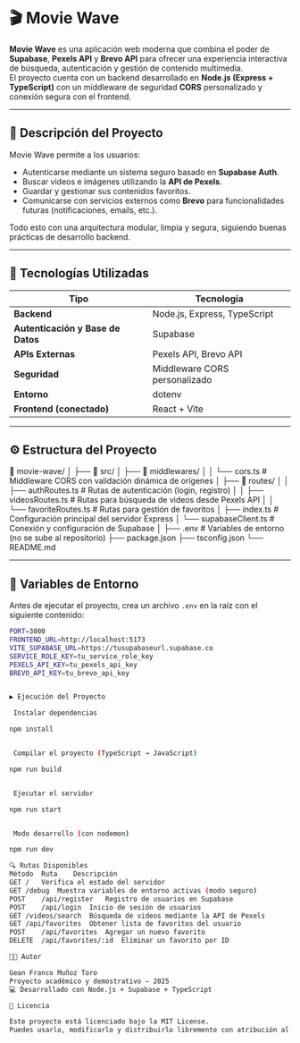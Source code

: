 # 🎬 Movie Wave

**Movie Wave** es una aplicación web moderna que combina el poder de **Supabase**, **Pexels API** y **Brevo API** para ofrecer una experiencia interactiva de búsqueda, autenticación y gestión de contenido multimedia.  
El proyecto cuenta con un backend desarrollado en **Node.js (Express + TypeScript)** con un middleware de seguridad **CORS** personalizado y conexión segura con el frontend.

---

## 🚀 Descripción del Proyecto

Movie Wave permite a los usuarios:
- Autenticarse mediante un sistema seguro basado en **Supabase Auth**.
- Buscar videos e imágenes utilizando la **API de Pexels**.
- Guardar y gestionar sus contenidos favoritos.
- Comunicarse con servicios externos como **Brevo** para funcionalidades futuras (notificaciones, emails, etc.).

Todo esto con una arquitectura modular, limpia y segura, siguiendo buenas prácticas de desarrollo backend.

---

## 🧩 Tecnologías Utilizadas

| Tipo | Tecnología |
|------|-------------|
| **Backend** | Node.js, Express, TypeScript |
| **Autenticación y Base de Datos** | Supabase |
| **APIs Externas** | Pexels API, Brevo API |
| **Seguridad** | Middleware CORS personalizado |
| **Entorno** | dotenv |
| **Frontend (conectado)** | React + Vite 

---

## ⚙️ Estructura del Proyecto

📂 movie-wave/
│
├── 📁 src/
│ ├── 📁 middlewares/
│ │ └── cors.ts # Middleware CORS con validación dinámica de orígenes
│ ├── 📁 routes/
│ │ ├── authRoutes.ts # Rutas de autenticación (login, registro)
│ │ ├── videosRoutes.ts # Rutas para búsqueda de videos desde Pexels API
│ │ └── favoriteRoutes.ts # Rutas para gestión de favoritos
│ ├── index.ts # Configuración principal del servidor Express
│ └── supabaseClient.ts # Conexión y configuración de Supabase
│
├── .env # Variables de entorno (no se sube al repositorio)
├── package.json
├── tsconfig.json
└── README.md


---

## 🔧 Variables de Entorno

Antes de ejecutar el proyecto, crea un archivo `.env` en la raíz con el siguiente contenido:

```bash
PORT=3000
FRONTEND_URL=http://localhost:5173
VITE_SUPABASE_URL=https://tusupabaseurl.supabase.co
SERVICE_ROLE_KEY=tu_service_role_key
PEXELS_API_KEY=tu_pexels_api_key
BREVO_API_KEY=tu_brevo_api_key


▶️ Ejecución del Proyecto

 Instalar dependencias

npm install


 Compilar el proyecto (TypeScript → JavaScript)

npm run build


 Ejecutar el servidor

npm run start


 Modo desarrollo (con nodemon)

npm run dev

🔍 Rutas Disponibles
Método	Ruta	Descripción
GET	/	Verifica el estado del servidor
GET	/debug	Muestra variables de entorno activas (modo seguro)
POST	/api/register	Registro de usuarios en Supabase
POST	/api/login	Inicio de sesión de usuarios
GET	/videos/search	Búsqueda de videos mediante la API de Pexels
GET	/api/favorites	Obtener lista de favoritos del usuario
POST	/api/favorites	Agregar un nuevo favorito
DELETE	/api/favorites/:id	Eliminar un favorito por ID

👨‍💻 Autor

Gean Franco Muñoz Toro
Proyecto académico y demostrativo — 2025
💻 Desarrollado con Node.js + Supabase + TypeScript

📜 Licencia

Este proyecto está licenciado bajo la MIT License.
Puedes usarlo, modificarlo y distribuirlo libremente con atribución al autor.